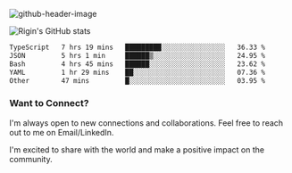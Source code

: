 
![github-header-image](https://github.com/riginoommen/riginoommen/assets/3840244/889cae65-df55-4cda-86cc-bf21bf1f2e96)

![Rigin's GitHub stats](https://github-readme-stats.vercel.app/api?username=riginoommen\&show_icons=true\&show=reviews,discussions_started,discussions_answered,prs_merged,prs_merged_percentage)


<!--START_SECTION:waka-->

```txt
TypeScript   7 hrs 19 mins   █████████░░░░░░░░░░░░░░░░   36.33 %
JSON         5 hrs 1 min     ██████▒░░░░░░░░░░░░░░░░░░   24.95 %
Bash         4 hrs 45 mins   ██████░░░░░░░░░░░░░░░░░░░   23.62 %
YAML         1 hr 29 mins    ██░░░░░░░░░░░░░░░░░░░░░░░   07.36 %
Other        47 mins         █░░░░░░░░░░░░░░░░░░░░░░░░   03.95 %
```

<!--END_SECTION:waka-->

### Want to Connect?

I'm always open to new connections and collaborations. Feel free to reach out to me on Email/LinkedIn.

I'm excited to share with the world and make a positive impact on the community.
